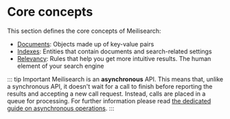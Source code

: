 # Core concepts

This section defines the core concepts of Meilisearch:

- [Documents](/learn/core_concepts/documents.md): Objects made up of key-value pairs
- [Indexes](/learn/core_concepts/indexes.md): Entities that contain documents and search-related settings
- [Relevancy](/learn/core_concepts/relevancy.md): Rules that help you get more intuitive results. The human element of your search engine

::: tip Important
Meilisearch is an **asynchronous** API. This means that, unlike a synchronous API, it doesn't wait for a call to finish before reporting the results and accepting a new call request. Instead, calls are placed in a queue for processing. For further information please read [the dedicated guide on asynchronous operations](/learn/advanced/asynchronous_operations.md).
:::
